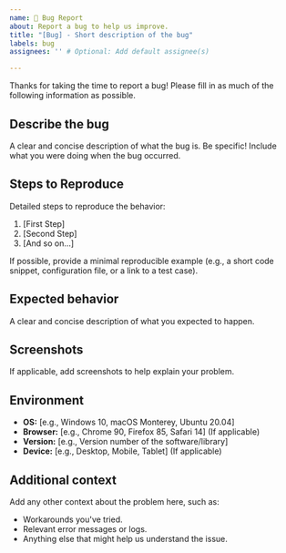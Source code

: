 ```yaml
---
name: 🐛 Bug Report
about: Report a bug to help us improve.
title: "[Bug] - Short description of the bug"
labels: bug
assignees: '' # Optional: Add default assignee(s)

---
```


Thanks for taking the time to report a bug! Please fill in as much of the following information as possible.

## **Describe the bug**

A clear and concise description of what the bug is. Be specific! Include what you were doing when the bug occurred.

## **Steps to Reproduce**

Detailed steps to reproduce the behavior:

1. [First Step]
2. [Second Step]
3. [And so on...]

If possible, provide a minimal reproducible example (e.g., a short code snippet, configuration file, or a link to a test case).

## **Expected behavior**

A clear and concise description of what you expected to happen.

## **Screenshots**

If applicable, add screenshots to help explain your problem.

## **Environment**

* **OS:** [e.g., Windows 10, macOS Monterey, Ubuntu 20.04]
* **Browser:** [e.g., Chrome 90, Firefox 85, Safari 14] (If applicable)
* **Version:** [e.g., Version number of the software/library]
* **Device:** [e.g., Desktop, Mobile, Tablet] (If applicable)

## **Additional context**

Add any other context about the problem here, such as:

* Workarounds you've tried.
* Relevant error messages or logs.
* Anything else that might help us understand the issue.
